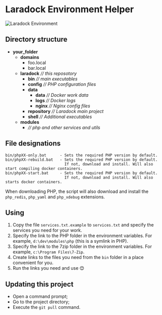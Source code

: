 # Laradock Environment Helper

<img src="https://preview.dragon-code.pro/andrey-helldar/laradock-environment.svg?brand=docker" alt="Laradock Environment"/> 

## Directory structure

- **your_folder**
    - **domains**
        - foo.local
        - bar.local
    - **laradock** _// this reposotory_
        - **bin** _// main executables_
        - **config** _// PHP configuration files_
        - **data**
          - **data** _// Docker work data_
          - **logs** _// Docker logs_
          - **nginx** _// Nginx config files_
        - **repository** _// Laradock main project_
        - **shell** _// Additional executables_
    - **modules**
        - _// php and other services and utils_

## File designations

    bin/phpXX-only.bat      - Sets the required PHP version by default.
    bin/phpXX-rebuild.bat   - Sets the required PHP version by default.
                              If not, download and install. Will also start compiling docker containers.
    bin/phpXX-start.bat     - Sets the required PHP version by default.
                              If not, download and install. Will also starts docker containers.

When downloading PHP, the script will also download and install the `php_redis`, `php_yaml` and `php_xdebug` extensions.

## Using

1. Copy the file `services.txt.example` to `services.txt` and specify the services you need for your work.
2. Specify the link to the PHP folder in the environment variables. For example, `d:\dev\modules\php` (this is a symlink in PHP).
3. Specify the link to the 7zip folder in the environment variables. For example, `c:\Program Files\7-Zip`.
4. Create links to the files you need from the `bin` folder in a place convenient for you.
5. Run the links you need and use 😊

## Updating this project

- Open a command prompt;
- Go to the project directory;
- Execute the `git pull` command.
